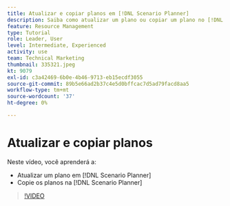 ```yaml
---
title: Atualizar e copiar planos em [!DNL Scenario Planner]
description: Saiba como atualizar um plano ou copiar um plano no [!DNL  Workfront] [!DNL Scenario Planner].
feature: Resource Management
type: Tutorial
role: Leader, User
level: Intermediate, Experienced
activity: use
team: Technical Marketing
thumbnail: 335321.jpeg
kt: 9079
exl-id: c3a42469-6b0e-4b46-9713-eb15ecdf3055
source-git-commit: 89b5e66ad2b37c4e5d0bffcac7d5ad79facd8aa5
workflow-type: tm+mt
source-wordcount: '37'
ht-degree: 0%

---
```


# Atualizar e copiar planos

Neste vídeo, você aprenderá a:

* Atualizar um plano em [!DNL Scenario Planner]
* Copie os planos na [!DNL Scenario Planner]

>[!VIDEO](https://video.tv.adobe.com/v/335321/?quality=12)
